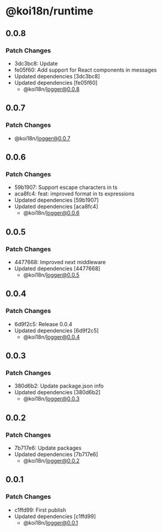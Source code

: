 # @koi18n/runtime

## 0.0.8

### Patch Changes

- 3dc3bc8: Update
- fe05f60: Add support for React components in messages
- Updated dependencies [3dc3bc8]
- Updated dependencies [fe05f60]
  - @koi18n/logger@0.0.8

## 0.0.7

### Patch Changes

- @koi18n/logger@0.0.7

## 0.0.6

### Patch Changes

- 59b1907: Support escape characters in ts
- aca8fc4: feat: improved format in ts expressions
- Updated dependencies [59b1907]
- Updated dependencies [aca8fc4]
  - @koi18n/logger@0.0.6

## 0.0.5

### Patch Changes

- 4477668: Improved next middleware
- Updated dependencies [4477668]
  - @koi18n/logger@0.0.5

## 0.0.4

### Patch Changes

- 6d9f2c5: Release 0.0.4
- Updated dependencies [6d9f2c5]
  - @koi18n/logger@0.0.4

## 0.0.3

### Patch Changes

- 380d6b2: Update package.json info
- Updated dependencies [380d6b2]
  - @koi18n/logger@0.0.3

## 0.0.2

### Patch Changes

- 7b717e6: Update packages
- Updated dependencies [7b717e6]
  - @koi18n/logger@0.0.2

## 0.0.1

### Patch Changes

- c1ffd99: First publish
- Updated dependencies [c1ffd99]
  - @koi18n/logger@0.0.1
